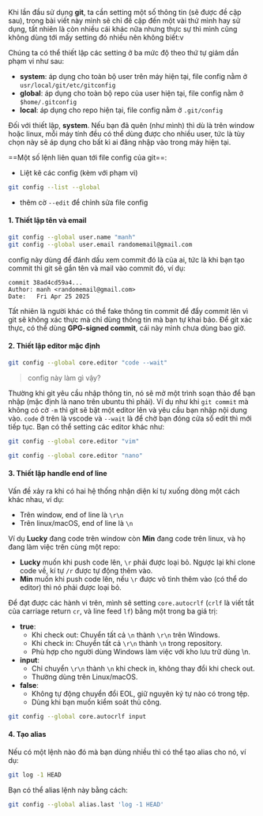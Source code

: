 Khi lần đầu sử dụng **git**, ta cần setting một số thông tin (sẽ được đề cập sau), trong bài viết này mình sẽ chỉ đề cập đến một vài thứ mình hay sử dụng, tất nhiên là còn nhiều cái khác nữa nhưng thực sự thì mình cũng không dùng tới mấy setting đó nhiều nên không biết:v

Chúng ta có thể thiết lập các setting ở ba mức độ theo thứ tự giảm dần phạm vi như sau:
- **system**: áp dụng cho toàn bộ user trên máy hiện tại, file config nằm ở `usr/local/git/etc/gitconfig`
- **global**: áp dụng cho toàn bộ repo của user hiện tại, file config nằm ở `$home/.gitconfig`
- **local**: áp dụng cho repo hiện tại, file config nằm ở `.git/config`

Đối với thiết lập, **system**. Nếu bạn đã quên (như mình) thì dù là trên window hoặc linux, mỗi máy tính đều có thể dùng được cho nhiều user, tức là tùy chọn này sẽ áp dụng cho bất kì ai đăng nhập vào trong máy hiện tại.

==Một số lệnh liên quan tới file config của git==:
- Liệt kê các config (kèm với phạm vi) 
```bash 
git config --list --global
```
- thêm cờ `--edit` để chỉnh sửa file config

#### 1. Thiết lập tên và email
```bash shell
git config --global user.name "manh"
git config --global user.email randomemail@gmail.com
```
config này dùng để đánh dấu xem commit đó là của ai, tức là khi bạn tạo commit thì git sẽ gắn tên và mail vào commit đó, ví dụ:
```
commit 38ad4cd59a4...
Author: manh <randomemail@gmail.com>
Date:   Fri Apr 25 2025
```

Tất nhiên là người khác có thể fake thông tin commit để đẩy commit lên vì git sẽ không xác thực mà chỉ dùng thông tin mà bạn tự khai báo. Để git xác thực, có thể dùng **GPG-signed commit**, cái này mình chưa dùng bao giờ. 

#### 2. Thiết lập editor mặc định 
```bash shell
git config --global core.editor "code --wait"
```
> config này làm gì vậy?

Thường khi git yêu cầu nhập thông tin, nó sẽ mở một trình soạn thảo để bạn nhập (mặc định là nano trên ubuntu thì phải). Ví dụ như khi `git commit` mà không có cờ `-m` thì git sẽ bật một editor lên và yêu cầu bạn nhập nội dung vào. `code` ở trên là vscode và `--wait` là để chờ bạn đóng cửa sổ edit thì mới tiếp tục. Bạn có thể setting các editor khác như:

```bash
git config --global core.editor "vim"
```
```bash
git config --global core.editor "nano"
```

#### 3. Thiết lập handle end of line

Vấn đề xảy ra khi có hai hệ thống nhận diện kí tự xuống dòng một cách khác nhau, ví dụ:
- Trên window, end of line là `\r\n`
- Trên linux/macOS, end of line là `\n`

Ví dụ **Lucky** đang code trên window còn **Min** đang code trên linux, và họ đang làm việc trên cùng một repo:

- **Lucky** muốn khi push code lên, `\r` phải được loại bỏ. Ngược lại khi clone code về, kí tự `/r` được tự động thêm vào.
- **Min** muốn khi push code lên, nếu `\r` được vô tình thêm vào (có thể do editor) thì nó phải được loại bỏ.

Để đạt được các hành vi trên, mình sẽ setting `core.autocrlf` (`crlf` là viết tắt của carriage return `cr`, và line feed `lf`) bằng một trong ba giá trị:
- **true**:
    - Khi check out: Chuyển tất cả `\n` thành `\r\n` trên Windows.
    - Khi check in: Chuyển tất cả `\r\n` thành `\n` trong repository.
    - Phù hợp cho người dùng Windows làm việc với kho lưu trữ dùng \n.
- **input**:
    - Chỉ chuyển `\r\n` thành `\n` khi check in, không thay đổi khi check out.
    - Thường dùng trên Linux/macOS.
- **false**:
    - Không tự động chuyển đổi EOL, giữ nguyên ký tự nào có trong tệp.
    - Dùng khi bạn muốn kiểm soát thủ công.

```bash
git config --global core.autocrlf input
```

#### 4. Tạo alias

Nếu có một lệnh nào đó mà bạn dùng nhiều thì có thể tạo alias cho nó, ví dụ:
```bash
git log -1 HEAD
```
Bạn có thể alias lệnh này bằng cách:
```bash
git config --global alias.last 'log -1 HEAD'
```

